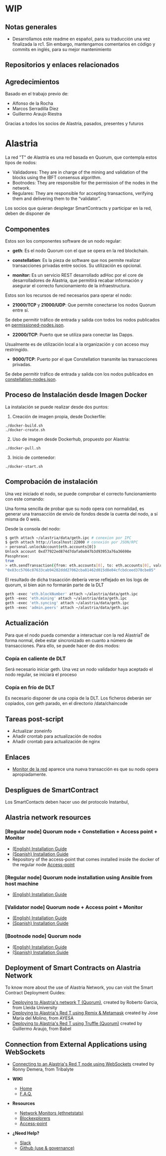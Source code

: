 # WIP

## Notas generales
* Desarrollamos este readme en español, para su traducción una vez finalizada la rc1. Sin embargo, mantengamos comentarios en código y commits en inglés, para su mejor mantenimiento

## Repositorios y enlaces relacionados ##

## Agredecimientos

Basado en el trabajo previo de:

* Alfonso de la Rocha
* Marcos Serradilla Diez
* Guillermo Araujo Riestra

Gracias a todos los socios de Alastria, pasados, presentes y futuros

# Alastria

La red "T" de Alastria es una red basada en Quorum, que contempla estos tipos de nodos:

* Validadores: They are in charge of the mining and validation of the blocks using the IBFT consensus algorithm.
* Bootnodes: They are responsible for the permission of the nodes in the network.
* Regulares: They are responsible for accepting transactions, verifying them and delivering them to the “validator”.

Los socios que quieran desplegar SmartContracts y participar en la red, deben de disponer de 

## Componentes ##

Estos son los componentes software de un nodo regular:

* **geth**: Es el nodo Quorum con el que se opera en la red blockchain.

* **constellation**: Es la pieza de software que nos permite realizar transacciones privadas entre socios. Su utilización es opcional.

* **monitor:** Es un servicio REST desarrollado adHoc por el core de desarrolladores de Alastria, que permitirá recabar información y asegurar el correcto funcionamiento de la infraestructura.

Estos son los recursos de red necesarios para operar el nodo:

* **21000/TCP** y **21000/UDP**: Que permite conectarse los nodos Quorum entre sí.

Se debe permitir tráfico de entrada y salida con todos los nodos publicados en [permissioned-nodes.json](https://github.com/alastria/alastria-node/blob/develop/data/permissioned-nodes_general.json).

* **22000/TCP**: Puerto que se utiliza para conectar las Dapps.

Usualmente es de utilización local a la organización y con acceso muy restringido.

* **9000/TCP**: Puerto por el que Constellation transmite las transacciones privadas.

Se debe permitir tráfico de entrada y salida con los nodos publicados en [constellation-nodes.json](https://github.com/alastria/alastria-node/blob/develop/data/constellation-nodes.json).

## Proceso de Instalación desde Imagen Docker

La instalación se puede realizar desde dos puntos:

1) Creación de imagen propia, desde Dockerfile:

```
./docker-build.sh 
./docker-create.sh
```

2) Uso de imagen desde Dockerhub, propuesto por Alastria:
```
./docker-pull.sh
```

3) Inicio de contenedor:
```
./docker-start.sh
```

## Comprobación de instalación

Una vez iniciado el nodo, se puede comprobar el correcto funcionamiento con este comando:

Una forma sencilla de probar que su nodo opera con normalidad, es generar una transacción de envío de fondos desde la cuenta del nodo, a sí misma de 0 weis.

Desde la consola del nodo:

```sh
$ geth attach ~/alastria/data/geth.ipc # conexion por IPC
$ geth attach http://localhost:22000 # conexión por JSON/RPC
> personal.unlockAccount(eth.accounts[0])
Unlock account 0xd77922ed874d7dafa0a847b3d93953a76a36698e
Passphrase:
true
> eth.sendTransaction({from: eth.accounts[0], to: eth.accounts[0], value:0 })
"0x83cc5766c87633cab94282ddd27062cba81462d015d8e04cfcbdceed378cbe05"
```

El resultado de dicha trasacción debería verse reflejado en los logs de quorum, si bien aún no formarán parte de la DLT

``` sh
geth -exec 'eth.blockNumber' attach ~/alastria/data/geth.ipc
geth -exec 'eth.mining' attach ~/alastria/data/geth.ipc
geth -exec 'eth.syncing' attach ~/alastria/data/geth.ipc
geth -exec 'admin.peers' attach ~/alastria/data/geth.ipc
```

## Actualización 

Para que el nodo pueda comendar a interactuar con la red AlastriaT de forma normal, debe estar sincronizado en cuanto a número de transacciones. Para ello, se puede hacer de dos modos:

### Copía en caliente de DLT

Será necesario iniciar geth. Una vez un nodo validador haya aceptado el nodo regular, se iniciará el proceso

### Copía en frío de DLT

Es necesario disponer de una copia de la DLT. Los ficheros deberán ser copiados, con geth parado, en el directorio /data/chaincode

## Tareas post-script

* Actualizar zoneinfo
* Añadir crontab para actualización de nodos
* Añadir crontab para actualización de nginx

## Enlaces

* [Monitor de la red](http://netstats.telsius.alastria.io/) aparece una nueva transacción es que su nodo opera apropiadamente.

## Despligues de SmartContract

Los SmartContacts deben hacer uso del protocolo Instanbul, 

## Alastria network resources

### [Regular node] Quorum node + Constellation + Access point + Monitor

* [(English) Installation Guide](https://medium.com/babel-go2chain/setting-in-motion-a-regular-node-in-the-telsius-network-of-alastria-c2d67b8369c7)
* [(Spanish) Installation Guide](https://medium.com/babel-go2chain/c%C3%B3mo-poner-en-marcha-un-nodo-regular-en-la-red-telsius-de-alastria-876d9dcf7ccb)
* Repository of the access-point that comes installed inside the docker of the regular node [Access-point](https://github.com/alastria/alastria-access-point)

### [Regular node] Quorum node installation using Ansible from host machine

* [(English) Installation Guide](https://github.com/alastria/alastria-node/blob/testnet2/ansible/README.md)

### [Validator node] Quorum node + Access point + Monitor

* [(English) Installation Guide](https://medium.com/babel-go2chain/setting-in-motion-a-validator-node-in-the-telsius-network-of-alastria-906629bc6920)
* [(Spanish) Installation Guide](https://medium.com/babel-go2chain/c%C3%B3mo-poner-en-marcha-un-nodo-validador-en-la-red-telsius-de-alastria-676bdccc253a)

### [Bootnode node] Quorum node

* [(English) Installation Guide](https://medium.com/babel-go2chain/setting-in-motion-a-bootnode-in-the-telsius-network-of-alastria-8e13915cb85d)
* [(Spanish) Installation Guide](https://medium.com/babel-go2chain/c%C3%B3mo-poner-en-marcha-un-bootnode-en-la-red-telsius-de-alastria-18eacb20b224)

## Deployment of Smart Contracts on Alastria Network
To know more about the use of Alastria Network, you can visit the Smart Contract Deployment Guides:
* [Deploying to Alastria's network T (Quorum)](https://github.com/rogargon/copyrightly.io/blob/master/docs/NetworkT.md), created by Roberto Garcia, from Lleida University
* [Deploying to Alastria's Red T using Remix & Metamask](https://medium.com/@jmolino/como-desplegar-un-smart-contract-en-la-red-t-de-alastria-utilizando-remix-y-metamask-782463997a34) created by Jose María del Molino, from AYESA
* [Deploying to Alastria's Red T using Truffle (Quorum)](https://medium.com/babel-go2chain/como-desplegar-un-smart-contract-contra-la-red-t-de-alastria-56939034e884) created by Guillermo Araujo, from Babel

## Connection from External Applications using WebSockets
* [Connecting to an Alastria's Red T node using WebSockets](https://tech.tribalyte.eu/blog-websockets-red-t-alastria) created by Ronny Demera, from Tribalyte

* **WIKI**
	* [Home](https://github.com/alastria/alastria-node/wiki)
	* [F.A.Q.](https://github.com/alastria/alastria-node/wiki/FAQ_INDEX_EN)

* **Resources**
	* [Network Monitors (ethnetstats)](https://github.com/alastria/alastria-node/wiki/Links)
	* [Blockexplorers](https://github.com/alastria/alastria-node/wiki/Links)
	* [Access-point](https://github.com/alastria/alastria-access-point)

* **¿Need Help?**
	* [Slack](https://github.com/alastria/alastria-node/wiki/HELP)
	* [Github (use & governance)](https://github.com/alastria/alastria-node/wiki/HELP)